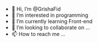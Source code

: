 - 👋 Hi, I’m @GrishaFid
- 👀 I’m interested in programming 
- 🌱 I’m currently learning Front-end
- 💞️ I’m looking to collaborate on ...
- 📫 How to reach me ...

<!---
GrishaFid/GrishaFid is a ✨ special ✨ repository because its `README.md` (this file) appears on your GitHub profile.
You can click the Preview link to take a look at your changes.
--->
